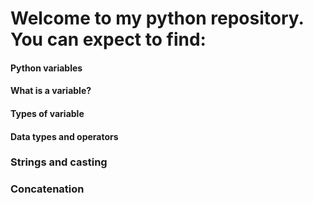 #  Welcome to my python repository. You can expect to find:


#### Python variables
#### What is a variable?
#### Types of variable
#### Data types and operators
### Strings and casting
### Concatenation

